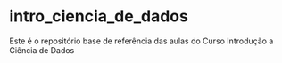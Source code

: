 # intro_ciencia_de_dados
Este é o repositório base de referência das aulas do Curso Introdução a Ciência de Dados
